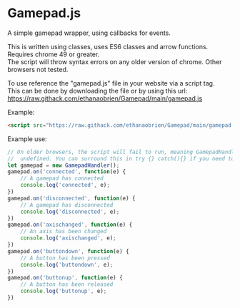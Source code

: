 # Gamepad.js

A simple gamepad wrapper, using callbacks for events.

This is written using classes, uses ES6 classes and arrow functions. Requires chrome 49 or greater.<br>
The script will throw syntax errors on any older version of chrome. Other browsers not tested.

To use reference the "gamepad.js" file in your website via a script tag.<br>
This can be done by downloading the file or by using this url: https://raw.githack.com/ethanaobrien/Gamepad/main/gamepad.js

Example:

```html
<script src="https://raw.githack.com/ethanaobrien/Gamepad/main/gamepad.js"></script>
```

Example use:

```js
// On older browsers, the script will fail to run, meaning GamepadHandler is
//  undefined. You can surround this in try {} catch(){} if you need to catch the reference error.
let gamepad = new GamepadHandler();
gamepad.on('connected', function(e) {
    // A gamepad has connected
    console.log('connected', e);
})
gamepad.on('disconnected', function(e) {
    // A gamepad has disconnected
    console.log('disconnected', e);
})
gamepad.on('axischanged', function(e) {
    // An axis has been changed
    console.log('axischanged', e);
})
gamepad.on('buttondown', function(e) {
    // A button has been pressed
    console.log('buttondown', e);
})
gamepad.on('buttonup', function(e) {
    // A button has been released
    console.log('buttonup', e);
})
```

